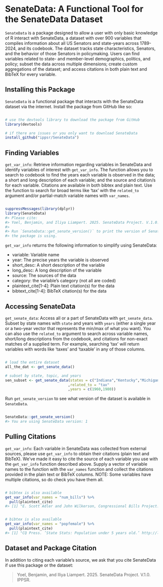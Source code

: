 # SenateData: A Functional Tool for the SenateData Dataset

`SenateData` is a package designed to allow a user with only basic knowledge of R interact with SenateData, a dataset with over 900 variables that compiles information about all US Senators and state-years across 1789-2024, and its codebook. The dataset tracks state characteristics, Senators, and the behavior of those Senators in policymaking. Users can find variables related to state- and member-level demographics, politics, and policy; subset the data across multiple dimensions; create custom aggregations of the dataset; and access citations in both plain text and BibTeX for every variable.

## Installing this Package

`SenateData` is a functional package that interacts with the
SenateData dataset via the internet. Install the package from GitHub
like so:

``` r

# use the devtools library to download the package from GitHub
library(devtools)

# if there are issues or you only want to download SenateData
install_github("ippsr/SenateData")
```

## Finding Variables

`get_var_info`: Retrieve information regarding variables in SenateData
and identify variables of interest with `get_var_info`. The function
allows you to search to codebook to find the years each variable is
observed in the data; a short and long description of each variable; and
the source and citation/s for each variable. Citations are available in
both bibtex and plain text. Use the function to search for broad terms
like ‘tax’ with the `related_to` argument and/or partial-match variable
names with `var_names`.

``` r

suppressMessages(library(dplyr))
library(SenateData)
#> Please cite:
#> Yoel, Benjamin, and Iliya Liampert. 2025. SenateData Project. V.1.0. IPPSR. 
#> 
#> Run `SenateData::get_senate_version()` to print the version of SenateData
#> the package is using.
```



`get_var_info` returns the following information to simplify using
SenateData:

- variable: Variable name
- year: The precise years the variable is observed
- short_desc: A short description of the variable
- long_desc: A long description of the variable
- source: The sources of the data
- category: the variable’s category (not all are coded)
- plaintext_cite\[1-4\]: Plain text citation(s) for the data
- bibtext_cite\[1-4\]: BibTeX citation(s) for the data


## Accessing SenateData

`get_senate_data`: Access all or a part of SenateData with
`get_senate_data`. Subset by state names with `state` and years with
`years` (either a single year or a two-year vector that represents the
min/max of what you want). You can also use the `related_to` argument to
search across variable names, short/long descriptions from the codebook,
and citations for non-exact matches of a supplied term. For example,
searching ‘tax’ will return variables with words like ‘taxes’ and
‘taxable’ in any of those columns.

``` r

# load the entire dataset
all_the_dat <- get_senate_data()

# subset by state, topic, and years
sen_subset <- get_senate_data(states = c("Indiana","Kentucky","Michigan")
                             ,related_to = "tax"
                             ,years = c(1960,1980))
```

Run `get_senate_version` to see what version of the dataset is
available in `SenateData`.

``` r

SenateData::get_senate_version()
#> You are using SenateData version: 1
```

## Pulling Citations

`get_var_info`: Each variable in SenateData was collected from
external sources, please use `get_var_info` to obtain their citations
(plain text and BibTeX). We’ve made it easy to cite the source of each
variable you use with the `get_var_info` function described above.
Supply a vector of variable names to the function with the `var_names`
function and collect the citations provided in the plain text or BibTeX
columns. NOTE: Some variables have multiple citations, so do check you
have them all.

``` r

# bibtex is also available
get_var_info(var_names = "num_bills") %>%
  pull(plaintext_cite)
#> [1] "E. Scott Adler and John Wilkerson, Congressional Bills Project: 1973-2016, NSF 00880066 and 00880061.\n"
```

``` r

# bibtex is also available
get_var_info(var_names = "popfemale") %>%
  pull(plaintext_cite)
#> [1] "CQ Press. ’State Stats: Population under 5 years old.’ http://library.cqpress.com/cqresearcher/index.php."
```

## Dataset and Package Citation

In addition to citing each variable’s source, we ask that you cite
SenateData if use this package or the dataset:

> Yoel, Benjamin, and Iliya Liampert. 2025. SenateData Project. V.1.0. IPPSR. 
